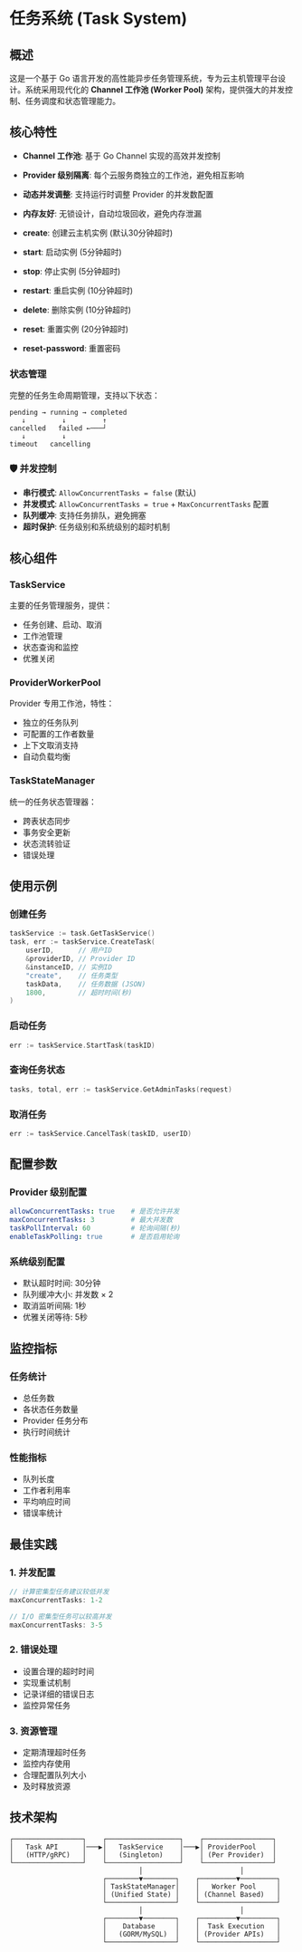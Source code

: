 # 任务系统 (Task System)

## 概述

这是一个基于 Go 语言开发的高性能异步任务管理系统，专为云主机管理平台设计。系统采用现代化的 **Channel 工作池 (Worker Pool)** 架构，提供强大的并发控制、任务调度和状态管理能力。

## 核心特性

- **Channel 工作池**: 基于 Go Channel 实现的高效并发控制
- **Provider 级别隔离**: 每个云服务商独立的工作池，避免相互影响
- **动态并发调整**: 支持运行时调整 Provider 的并发数配置
- **内存友好**: 无锁设计，自动垃圾回收，避免内存泄漏


- **create**: 创建云主机实例 (默认30分钟超时)
- **start**: 启动实例 (5分钟超时)
- **stop**: 停止实例 (5分钟超时)
- **restart**: 重启实例 (10分钟超时)
- **delete**: 删除实例 (10分钟超时)
- **reset**: 重置实例 (20分钟超时)
- **reset-password**: 重置密码

### 状态管理

完整的任务生命周期管理，支持以下状态：
```
pending → running → completed
   ↓         ↓         ↑
cancelled   failed ←───┘
   ↓         ↓
timeout   cancelling
```

### 🛡️ 并发控制
- **串行模式**: `AllowConcurrentTasks = false` (默认)
- **并发模式**: `AllowConcurrentTasks = true` + `MaxConcurrentTasks` 配置
- **队列缓冲**: 支持任务排队，避免拥塞
- **超时保护**: 任务级别和系统级别的超时机制

## 核心组件

### TaskService
主要的任务管理服务，提供：
- 任务创建、启动、取消
- 工作池管理
- 状态查询和监控
- 优雅关闭

### ProviderWorkerPool
Provider 专用工作池，特性：
- 独立的任务队列
- 可配置的工作者数量
- 上下文取消支持
- 自动负载均衡

### TaskStateManager
统一的任务状态管理器：
- 跨表状态同步
- 事务安全更新
- 状态流转验证
- 错误处理

## 使用示例

### 创建任务
```go
taskService := task.GetTaskService()
task, err := taskService.CreateTask(
    userID,      // 用户ID
    &providerID, // Provider ID
    &instanceID, // 实例ID
    "create",    // 任务类型
    taskData,    // 任务数据 (JSON)
    1800,        // 超时时间(秒)
)
```

### 启动任务
```go
err := taskService.StartTask(taskID)
```

### 查询任务状态
```go
tasks, total, err := taskService.GetAdminTasks(request)
```

### 取消任务
```go
err := taskService.CancelTask(taskID, userID)
```

## 配置参数

### Provider 级别配置
```yaml
allowConcurrentTasks: true    # 是否允许并发
maxConcurrentTasks: 3         # 最大并发数
taskPollInterval: 60          # 轮询间隔(秒)
enableTaskPolling: true       # 是否启用轮询
```

### 系统级别配置
- 默认超时时间: 30分钟
- 队列缓冲大小: 并发数 × 2
- 取消监听间隔: 1秒
- 优雅关闭等待: 5秒

## 监控指标

### 任务统计
- 总任务数
- 各状态任务数量
- Provider 任务分布
- 执行时间统计

### 性能指标
- 队列长度
- 工作者利用率
- 平均响应时间
- 错误率统计

## 最佳实践

### 1. 并发配置
```go
// 计算密集型任务建议较低并发
maxConcurrentTasks: 1-2

// I/O 密集型任务可以较高并发
maxConcurrentTasks: 3-5
```

### 2. 错误处理
- 设置合理的超时时间
- 实现重试机制
- 记录详细的错误日志
- 监控异常任务

### 3. 资源管理
- 定期清理超时任务
- 监控内存使用
- 合理配置队列大小
- 及时释放资源

## 技术架构

```
┌─────────────────┐    ┌──────────────────┐    ┌─────────────────┐
│   Task API      │───▶│   TaskService    │───▶│ ProviderPool    │
│   (HTTP/gRPC)   │    │   (Singleton)    │    │ (Per Provider)  │
└─────────────────┘    └──────────────────┘    └─────────────────┘
                                │                        │
                       ┌────────▼────────┐    ┌─────────▼─────────┐
                       │ TaskStateManager│    │   Worker Pool     │
                       │ (Unified State) │    │ (Channel Based)   │
                       └─────────────────┘    └───────────────────┘
                                │                        │
                       ┌────────▼────────┐    ┌─────────▼─────────┐
                       │    Database     │    │  Task Execution   │
                       │   (GORM/MySQL)  │    │ (Provider APIs)   │
                       └─────────────────┘    └───────────────────┘
```
